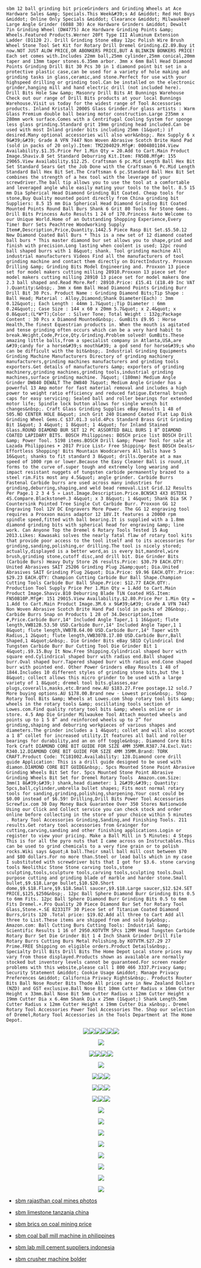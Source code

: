 
```
sbm 12 ball grinding bit priceGrinders and Grinding Wheels at Ace Hardware Sales &amp; Specials.This Week&#39;s Ad &middot; Red Hot Buys &middot; Online Only Specials &middot; Clearance &middot; Milwaukee® Large Angle Grinder (6088 30) Ace Hardware Grinders &middot; Dewalt 7in Grinding Wheel (DW4775) Ace Hardware Grinding Points &amp; Wheels.Featured Products.Werner 20Ft Type III Aluminum Extension Ladder (D1120 2). Drill Grinding Stone eBay 12pc Polish Wire Brush Wheel Stone Tool Set Kit for Rotary Drill Dremel Grinding.£2.89.Buy it now.NOT JUST ALOW PRICE,OR ABONKERS PRICE,BUT A BLINKIN BONKERS PRICE! Each set comes with.Includes 22mm ball,25mm cylinder,25mm conical,20mm taper and 13mm taper stones.6.35mm arbor. 3mm x 6mm Ball Head Diamond Points Grinding Drill Bit 30 Pcs 30 in 1 diamond point bit set in a protective plastic case,can be used for a variety of hole making and grinding tasks in glass,ceramic,and stone.Perfect for use with your highspeed drilling or grinding tool.Can be installed on the electronic grinder,hanging mill and hand electric drill (not included here). Drill Bits Hole Saw &amp; Masonry Drill Bits At Bunnings Warehouse Check out our range of Drill Bits products at your local Bunnings Warehouse.Visit us today for the widest range of Tool Accessories products. Inland Kristall 2000S Glass Grinder.For glass artists : Warm Glass Premium double ball bearing motor construction.Large 235mm x 280mm work surface.Comes with a Centrifugal Cooling System for sponge less glass grinding.Standard grit 19mm grinding head included.Can be used with most Inland grinder bits including 25mm (1&quot;) if desired.Many optional accessories will also work&nbsp;. Rex Supply 6 x 9&#39;&#39; Grade A VFN 7447 Non Woven Abrasive Scotch Brite Hand Pad (sold in packs of 20 only).Item: TM2204029.Mfg#: 0004801104.View Availability.$1.35.Price Per 1.Min Qty = 20.Add to Cart.Main Product Image.Shaviv.B Set Standard Deburring Kit.Item: FN50B.Mfg#: 155 29065.View Availability.$12.25. Craftsman 6 pc.Mid Length Ball Hex Bit Set Standard Sears Get the Job Done with the Craftsman 6 Pc.Mid Length Standard Ball Hex Bit Set.The Craftsman 6 pc.Standard Ball Hex Bit Set combines the strength of a hex tool with the leverage of your screwdriver.The ball tip allows you to use the tool at a comfortable and leveraged angle while easily mating your tools to the bolt. 8.5 15 mm Dia Spherical Head Diamond Grinding Bit Coated. Cheap tools for stone,Buy Quality mounted point directly from China grinding bit Suppliers: 8.5 15 mm Dia Spherical Head Diamond Grinding Bit Coated Mounted Points Round Ball Burs Shank 6 Grit 80 Tools for Stone Gems. Drill Bits Princess Auto Results 1 24 of 170.Princess Auto Welcome to our Unique World.Home of an Outstanding Shopping Experience,Every Time! Burr Sets Peachtree Woodworking Supply Item#,Description,Price,Quantity.1442.5 Piece Rasp Bit Set.$5.50.12 New Diamond Coated Ball Burs * This is a new set of 12 diamond coated ball burs * This master diamond bur set allows you to shape,grind and finish with precision.Long lasting when coolent is used; 12pc round ball shaped burrs with 1 8&quot; shank. Tool grinding machine All industrial manufacturers Videos Find all the manufacturers of tool grinding machine and contact them directly on DirectIndustry. Proxxon Drilling &amp; Grinding Bits Model Engineering and. Proxxon 13 piece set for model makers cutting milling 28910.Proxxon 13 piece set for model makers cutting milling 28910 13 piece set for model makers One 2.3 ball shaped and.Read More.Ref: 28910.Price: £15.41 (£18.49 Inc VAT ).Quantity:&nbsp;. 3mm x 6mm Ball Head Diamond Points Grinding Burr Drill Bit 30 Pcs. Product Name : Grinding Diamond Bits;Tip Shape : Ball Head; Material : Alloy,Diamond;Shank Diameter(Each) : 3mm 0.12&quot;; Each Length : 44mm 1.7&quot;;Tip Diameter : 6mm 0.24&quot;; Case Size : 144 x 60 x 20mm 5.7&quot; x 2.4&quot; x 0.8&quot;(L*W*T);Color : Silver Tone; Total Weight : 132g;Package Content : 30 Pcs x Diamond Mounted&nbsp;. GumBits £9.95 : Horse Health,The finest Equestrian products in. When the mouth is agitated and tense grinding often occurs which can be a very hard habit to break.Weight,Code,Price,Qty.Grinding.Problem solved! GumBits.These amazing little balls,from a specialist company in Atlanta,USA,are &#39;candy for a horse&#39;s mouth&#39; a god send for horse&#39;s who can be difficult with the bit&nbsp;. Industrial Grinding Equipments Grinding Machine Manufacturers Directory of grinding machinery manufacturers,grinding machines manufacturers and grinding tools exporters.Get details of manufacturers &amp; exporters of grinding machinery,grinding machines,grinding tools,industrial grinding machines,surface grinding machine. 7&quot; (180mm) Medium Angle Grinder DW840 DEWALT The DW840 7&quot; Medium Angle Grinder has a powerful 13 Amp motor for fast material removal and includes a high power to weight ratio efficiency and reduced fatigue.External brush caps for easy servicing; Sealed ball and roller bearings for extended motor life; Spindle lock button allows for single wrench bit changes&nbsp;. Craft Glass Grinding Supplies eBay Results 1 48 of 505.NO CENTER HOLE 8&quot; inch Grit 240 Diamond Coated Flat Lap Disk Grinding Wheel Gems.C $37.01.3 sold.4Pcs Standard Brass Grit Grinding Bit 1&quot; 3 4&quot; 1 8&quot; 1 4&quot; for Inland Stained Glass.ROUND DIAMOND BUR SET 12 PC ASSORTED BALL BURS 1 8” DIAMOND COATED LAPIDARY BITS. BOSCH Philippines: BOSCH price list BOSCH Drill &amp; Power Tool. 5198 items.BOSCH Drill &amp; Power Tool for sale at Lazada Philippines ➤ 2017 Price List✓ Free Shipping✓ Best BOSCH Deals✓ Effortless Shopping! Bits Mountain Woodcarvers All balls have 5 16&quot; shanks to fit standard 3 8&quot; drills.Operate at a max speed of 1000 rpm or lower.Because the Easy Cleaner Ball is round,it forms to the curve of.super tough and extremely long wearing and impact resistant nuggets of tungsten carbide permanently brazed to a steel rim.Fits most any 4.5&quot; angle grinder. Carbide Burrs Fastenal Carbide burrs are used across many industries for grinding,deburring,shaping,and weld bead removal.List Grid.12 Results Per Page.1 2 3 4 5 » Last.Image.Description.Price.BCNSK3 4X3 8STDX1 4S.Compare.Blackstone®.3 4&quot; x 3 8&quot; 1 4&quot; Shank Dia SK 7 Countersink Pointed Tree Single Cut Carbide Burr. Proxxon GG 12 Engraving Tool 12V DC Engravers More Power. The GG 12 engraving tool requires a Proxxon mains adaptor 12 18V.It features a 20000 rpm spindle speed,fitted with ball bearing.It is supplied with a 1.8mm diamond grinding bits with spherical head for engraving &amp; line work. Can Anyone Top the Dremel 6 Rotary Tools Tested 15 Aug 2013.Likes: Kawasaki solves the nearly fatal flaw of rotary tool kits that provide poor access to the tool itself and to its accessories for grinding,sanding,polishing,or drilling.The tool is nicely stored; actually,displayed is a better word,as is every bit,mandrel,wire brush,grinding stone,cutoff disc,and drill bit. Die Grinder Bits (Carbide Burs) Heavy Duty Store 26 results.Price: $30.79 EACH.QTY: United Abrasives SAIT 25206 Grinding Plug 2&amp;quot; Dia.United Abrasives SAIT Grinding Plug 2&quot; Dia.Price: $9.96 EACH.QTY:.Price: $29.23 EACH.QTY: Champion Cutting Carbide Bur Ball Shape.Champion Cutting Tools Carbide Bur Ball Shape.Price: $12.77 EACH.QTY:. Production Tool Supply Price Per 1.Min Qty = 1.Add to Cart.Main Product Image.Shaviv.B10 Deburring Blade TiN Coated HSS.Item: FN50B10P.Mfg#: 151 29015.View Availability.$2.80.Price Per 1.Min Qty = 1.Add to Cart.Main Product Image.3M.6 x 9&#39;&#39; Grade A VFN 7447 Non Woven Abrasive Scotch Brite Hand Pad (sold in packs of 20&nbsp;. Carbide Burrs Snap on Products 1 28 of 34.Description,Item #,Price.Carbide Burr,14° Included Angle Taper,1 1 16&quot; flute length,VWB12B.53.50 USD.Carbide Burr,14° Included Angle Taper,1 1 8&quot; flute length,VWB7B.64.00 USD.Carbide Burr,14° Taper with Radius,1 2&quot; flute length,VWB307B.17.80 USD.Carbide Burr,Ball Shaped,1 4&quot;&nbsp;. Die Grinder Bits eBay SB1D Cylindrical End Tungsten Carbide Burr Bur Cutting Tool Die Grinder Bit 1 4&quot;.$9.15.Buy It Now.Free Shipping.Cylindrical shaped burr with square end.Cylindrical shaped burr with radius end.Ball shaped burr.Oval shaped burr.Tapered shaped burr with radius end.Cone shaped burr with pointed end. Other Power Grinders eBay Results 1 48 of 1844.Includes 10 different styles of grinding stone bits,but the 1 8&quot; collect allows this micro grinder to be used with a large variety of 1 8&quot; dremel tool bits.glasses,ear plugs,coveralls,masks,etc.Brand new.AU $183.27.Free postage.12 sold.7 More buying options.AU $178.00.Brand new · Lowest price&nbsp;. Shop Rotary Tool Bits &amp; Wheels at Lowes.com Shop rotary tool bits &amp; wheels in the rotary tools &amp; oscillating tools section of Lowes.com.Find quality rotary tool bits &amp; wheels online or in store. 4.5 Amp Die Grinder Milwaukee Tool Attach mounted wheels and points up to 1 5 8” and reinforced wheels up to 2” for grinding,shaping and deburring workpieces of various shapes and diameters.The grinder includes a 1 4&quot; collet and will also accept a 1 8” collet for increased utility.It features all ball and roller bearings for durability,and an on off toggle&nbsp;. Diamond Core Bits Tork Craft DIAMOND CORE BIT GUIDE FOR SIZE 4MM 35MM.R387.74.Excl.Vat: R340.12.DIAMOND CORE BIT GUIDE FOR SIZE 4MM 35MM.Brand: TORK CRAFT.Product Code: TC181002.Availability: 128.Diamond core drill guide Application: This is a drill guide designed to be used with diamon.DIAMOND CORE BIT GUIDE&nbsp;. 5pcs Mounted Stone Point Abrasive Grinding Wheels Bit Set for. 5pcs Mounted Stone Point Abrasive Grinding Wheels Bit Set for Dremel Rotary Tools  Amazon.com.Size: 3mm(1 8&#39;&#39;) shank,head diameter: 1 2&#39;&#39;; Quantity: 5pcs,ball,cylinder,umbrella bullet shapes; Fits most normal rotary tools for sanding,grinding,polishing,sharpening.Your cost could be $0.00 instead of $6.59! Drilling,Drill Bits Power Tool Accessories Screwfix.com 30 Day Money Back Guarantee Over 350 Stores Nationwide Using our Click and Collect service you can check stock and order online before collecting in the store of your choice within 5 minutes . Rotary Tool Accessories Grinding,Sanding,and Finishing Tools. 211 results.Get rotary tool accessories from Grainger for cutting,carving,sanding and other finishing applications.Login or register to view your pricing. Make a Ball Mill in 5 Minutes: 4 Steps This is for all the pyro nuts that I came across on Instructables.This can be used to grind chemicals to a very fine grain or to polish rocks.Wiki says &quot;A ball.Their small ball mill cost between $70 and $80 dollars.For no more than.Steel or lead balls which in my case I substituted with screwdriver bits that I got for $3.6. stone carving tools Neolithic Stone Stone carving tools,stone sculpting,tools,sculpture tools,carving tools,sculpting tools.Dual purpose cutting and grinding blade of marble and harder stone.Small bullet,$9.$18.Large bullet,$10.$20.Short dome,$9.$18.Flare,$9.$18.Small saucer,$9.$18.Large saucer,$12.$24.SET PRICE,$125,$250&nbsp;. 12pc Ball Sphere Diamond Burr Grinding Bits 0.5 to 6mm Fits. 12pc Ball Sphere Diamond Burr Grinding Bits 0.5 to 6mm Fits Dremel.+.Pro Quality 20 Piece Diamond Bur Set for Rotary Tool Glass,Stone.+.SE 82331TF 30 Piece Set of Titanium Coated Diamond Burrs,Grits 120 .Total price: $19.02.Add all three to Cart Add all three to List.These items are shipped from and sold by&nbsp;. Amazon.com: Ball Cutting Burs Cutting Tools: Industrial &amp; Scientific Results 1 16 of 2950.KOTVTM 5Pcs 12MM Head Tungsten Carbide Rotary Burr Set Die Grinder Bit 1 4 Inch Shank Grinder Drill File Rotary Burrs Cutting Burs Metal Polishing.by KOTVTM.$27.29 27 Prime.FREE Shipping on eligible orders.Product Details&nbsp;. Specialty Drill Bits Drill Bits The Home Depot Local store prices may vary from those displayed.Products shown as available are normally stocked but inventory levels cannot be guaranteed.For screen reader problems with this website,please call 1 800 466 3337.Privacy &amp; Security Statement &middot; Cookie Usage &middot; Manage Privacy Preferences &middot; California Privacy Rights&nbsp;. Products Router Bits Ball Nose Router Bits Thode All prices are in New Zealand Dollars (NZD) and GST exclusive.Ball Nose Bit 10mm Cutter Radius x 16mm Cutter Height x 33mm.Ball Nose Bit 5mm Cutter Radius x 12mm Cutter Height x 19mm Cutter Dia x 6.4mm Shank Dia x 25mm (1&quot;) Shank Length.5mm Cutter Radius x 12mm Cutter Height x 19mm Cutter Dia x&nbsp;. Dremel Rotary Tool Accessories Power Tool Accessories The. Shop our selection of Dremel,Rotary Tool Accessories in the Tools Department at The Home Depot. 
```

<div align="center">
  
<a rel="nofollow" href="https://m.shibang-china.com?f=github&k=sbm+12+ball+grinding+bit+price"><img src="https://static.shibang-china.com/en/l.png"></a><img src="https://static.shibang-china.com/en/hw.png"><a rel="nofollow" href="https://m.shibang-china.com/product/?f=github&k=sbm+12+ball+grinding+bit+price"><img src="https://static.shibang-china.com/en/p.png"></a><a rel="nofollow" href="https://m.shibang-china.com/cases/?f=github&k=sbm+12+ball+grinding+bit+price"><img src="https://static.shibang-china.com/en/c.png"></a><a rel="nofollow" href="https://m.shibang-china.com/news/?f=github&k=sbm+12+ball+grinding+bit+price"><img src="https://static.shibang-china.com/en/n.png"></a><a rel="nofollow" href="https://m.shibang-china.com?f=github&k=sbm+12+ball+grinding+bit+price"><img src="https://static.shibang-china.com/en/m.png"></a>

<a rel="nofollow" href="https://m.shibang-china.com/product/?f=github&k=sbm+12+ball+grinding+bit+price"><img src="https://static.shibang-china.com/en/b.jpg"></a>
  
<a rel="nofollow" href="https://m.shibang-china.com/solution-aggregate.html?f=github&k=sbm+12+ball+grinding+bit+price"><img src="https://static.shibang-china.com/en/a.jpg"></a><a rel="nofollow" href="https://m.shibang-china.com/solution-mine.html?f=github&k=sbm+12+ball+grinding+bit+price"><img src="https://static.shibang-china.com/en/m.jpg"></a><a rel="nofollow" href="https://m.shibang-china.com/solution-mill.html?f=github&k=sbm+12+ball+grinding+bit+price"><img src="https://static.shibang-china.com/en/g.jpg"></a><a rel="nofollow" href="https://m.shibang-china.com/solution-epc.html?f=github&k=sbm+12+ball+grinding+bit+price"><img src="https://static.shibang-china.com/en/e.jpg"></a>

<a rel="nofollow" href="https://m.shibang-china.com/product/?f=github&k=sbm+12+ball+grinding+bit+price"><img src="https://static.shibang-china.com/en/a-p.png"></a>

<a rel="nofollow" href="https://m.shibang-china.com/product/crusher/c6x.html?f=github&k=sbm+12+ball+grinding+bit+price"><img src="https://static.shibang-china.com/en/j.jpg"></a><a rel="nofollow" href="https://m.shibang-china.com/product/crusher/ci5x.html?f=github&k=sbm+12+ball+grinding+bit+price"><img src="https://static.shibang-china.com/en/i.jpg"></a><a rel="nofollow" href="https://m.shibang-china.com/product/crusher/hst.html?f=github&k=sbm+12+ball+grinding+bit+price"><img src="https://static.shibang-china.com/en/c.jpg"></a>

<a rel="nofollow" href="https://m.shibang-china.com/product/mill/mtw.html?f=github&k=sbm+12+ball+grinding+bit+price"><img src="https://static.shibang-china.com/en/mtw.jpg"></a><a rel="nofollow" href="https://m.shibang-china.com/product/mill/scm.html?f=github&k=sbm+12+ball+grinding+bit+price"><img src="https://static.shibang-china.com/en/scm.jpg"></a><a rel="nofollow" href="https://m.shibang-china.com/product/mill/lm.html?f=github&k=sbm+12+ball+grinding+bit+price"><img src="https://static.shibang-china.com/en/lm.jpg"></a>

<a rel="nofollow" href="https://m.shibang-china.com/product/sand/vsi6x.html?f=github&k=sbm+12+ball+grinding+bit+price"><img src="https://static.shibang-china.com/en/6x.jpg"></a><a rel="nofollow" href="https://m.shibang-china.com/product/sand/vu.html?f=github&k=sbm+12+ball+grinding+bit+price"><img src="https://static.shibang-china.com/en/vu.jpg"></a><a rel="nofollow" href="https://m.shibang-china.com/product/mobile/klun.html?f=github&k=sbm+12+ball+grinding+bit+price"><img src="https://static.shibang-china.com/en/k.jpg"></a>

<a rel="nofollow" href="https://m.shibang-china.com/cases/?f=github&k=sbm+12+ball+grinding+bit+price"><img src="https://static.shibang-china.com/en/case.png"></a>

<a rel="nofollow" href="https://m.shibang-china.com/cases/aggregate/202.html?f=github&k=sbm+12+ball+grinding+bit+price"><img src="https://static.shibang-china.com/en/c-1.jpg"></a>

<a rel="nofollow" href="https://m.shibang-china.com/cases/aggregate/203.html?f=github&k=sbm+12+ball+grinding+bit+price"><img src="https://static.shibang-china.com/en/c-2.jpg"></a>

<a rel="nofollow" href="https://m.shibang-china.com/cases/mill/123.html?f=github&k=sbm+12+ball+grinding+bit+price"><img src="https://static.shibang-china.com/en/c-3.jpg"></a>

<a rel="nofollow" href="https://m.shibang-china.com/contact_us.html?f=github&k=sbm+12+ball+grinding+bit+price"><img src="https://static.shibang-china.com/en/contact.png"></a>

<a rel="nofollow" href="https://swt.shibang-china.com/?f=github&k=sbm+12+ball+grinding+bit+price"><img src="https://static.shibang-china.com/en/chat.png"></a>

<a rel="nofollow" href="https://whatsapp.shibangsoft.com/WhatsApp.php?f=github&k=sbm+12+ball+grinding+bit+price"><img src="https://static.shibang-china.com/en/whatsapp.png"></a>

<a rel="nofollow" href="https://m.shibang-china.com/?f=github&k=sbm+12+ball+grinding+bit+price"><img src="https://static.shibang-china.com/en/website.png"></a>

</div>


* [sbm rajasthan coal mines photos](sbm%20rajasthan%20coal%20mines%20photos.md)

* [sbm limestone tanzania china](sbm%20limestone%20tanzania%20china.md)

* [sbm brics on coal mining price](sbm%20brics%20on%20coal%20mining%20price.md)

* [sbm coal ball mill machine in philippines](sbm%20coal%20ball%20mill%20machine%20in%20philippines.md)

* [sbm lab mill cement suppliers indonesia](sbm%20lab%20mill%20cement%20suppliers%20indonesia.md)

* [sbm crusher machine bolder](sbm%20crusher%20machine%20bolder.md)